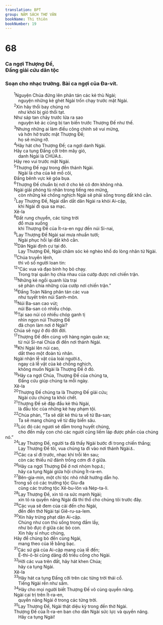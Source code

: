 ```yaml
---
translation: BPT
group: NĂM SÁCH THƠ VĂN
bookName: Thi thiên 
bookNumber: 19
---
```


<div class="title"><h1>68</h1><h3>Ca ngợi Thượng Đế,<br/>Đấng giải cứu dân tộc</h3><h3>Soạn cho nhạc trưởng. Bài ca ngợi của Đa-vít.</h3></div>
<span class="verse thi_68_1">  <sup>1</sup>Nguyện Chúa đứng lên phân tán các kẻ thù Ngài;<br/>   nguyện những kẻ ghét Ngài trốn chạy trước mặt Ngài.<br/></span>
<span class="verse thi_68_2">  <sup>2</sup>Xin hãy thổi bay chúng nó<br/>   như khói bị gió thổi tạt.<br/>  Như sáp tan chảy trước lửa ra sao<br/>   nguyện kẻ ác cũng bị tan biến trước Thượng Đế như thế.<br/></span>
<span class="verse thi_68_3">  <sup>3</sup>Nhưng những ai làm điều công chính sẽ vui mừng,<br/>   và hớn hở trước mặt Thượng Đế;<br/>   họ sẽ mừng rỡ.<br/></span>
<span class="verse thi_68_4">  <sup>4</sup>Hãy hát cho Thượng Đế; ca ngợi danh Ngài.<br/>  Hãy ca tụng Đấng cỡi trên mây gió,<br/>   danh Ngài là CHÚA<a data-toggle="tooltip" data-placement="bottom" title="Nguyên văn, “YAH” nghĩa là Thượng Đế trong tiếng Hê-bơ-rơ, có khi dịch là CHÚA.">⚓</a>.<br/>  Hãy reo vui trước mặt Ngài.<br/></span>
<span class="verse thi_68_5">  <sup>5</sup>Thượng Đế ngự trong đền thánh Ngài.<br/>   Ngài là cha của kẻ mồ côi,<br/>  Đấng bênh vực kẻ góa bụa.<br/></span>
<span class="verse thi_68_6">  <sup>6</sup>Thượng Đế chuẩn bị nơi ở cho kẻ cô đơn không nhà.<br/>  Ngài giải phóng tù nhân trong tiếng reo mừng,<br/>   còn những kẻ chống nghịch Ngài sẽ phải sống trong đất khô cằn.<br/></span>
<span class="verse thi_68_7">  <sup>7</sup>Lạy Thượng Đế, Ngài dẫn dắt dân Ngài ra khỏi Ai-cập,<br/>   khi Ngài đi qua sa mạc. <br/>  Xê-la<br/></span>
<span class="verse thi_68_8">  <sup>8</sup>Đất rung chuyển, các từng trời<br/>   đổ mưa xuống<br/>   khi Thượng Đế của Ít-ra-en ngự đến núi Si-nai,<br/></span>
<span class="verse thi_68_9">  <sup>9</sup>Lạy Thượng Đế Ngài sai mưa nhuần tưới;<br/>   Ngài phục hồi lại đất khô cằn.<br/></span>
<span class="verse thi_68_10">  <sup>10</sup>Dân Ngài định cư tại đó.<br/>   Lạy Thượng Đế, Ngài chăm sóc kẻ nghèo khổ do lòng nhân từ Ngài.<br/></span>
<span class="verse thi_68_11">  <sup>11</sup>Chúa truyền lệnh,<br/>   thì vô số người loan tin:<br/></span>
<span class="verse thi_68_12">  <sup>12</sup>“Các vua và đạo binh họ bỏ chạy.<br/>   Trong trại quân họ chia nhau của cướp được nơi chiến trận.<br/></span>
<span class="verse thi_68_13">  <sup>13</sup>Những kẻ ngồi quanh lửa trại<br/>   sẽ phân chia những của cướp nơi chiến trận.”<br/></span>
<span class="verse thi_68_14">  <sup>14</sup>Đấng Toàn Năng phân tán các vua<br/>   như tuyết trên núi Sanh-môn.<br/></span>
<span class="verse thi_68_15">  <sup>15</sup>Núi Ba-san cao vút;<br/>   núi Ba-san có nhiều chóp.<br/></span>
<span class="verse thi_68_16">  <sup>16</sup>Tại sao núi có nhiều chóp ganh tị<br/>   nhìn ngọn núi Thượng Đế<br/>   đã chọn làm nơi ở Ngài?<br/>  Chúa sẽ ngự ở đó đời đời.<br/></span>
<span class="verse thi_68_17">  <sup>17</sup>Thượng Đế đến cùng với hàng ngàn quân xa;<br/>   từ núi Si-nai Chúa đi đến nơi thánh Ngài.<br/></span>
<span class="verse thi_68_18">  <sup>18</sup>Khi Ngài lên núi cao,<br/>   dắt theo một đoàn tù nhân.<br/>  Ngài nhận lễ vật của loài người<a data-toggle="tooltip" data-placement="bottom" title="Hay “nhận loài người làm lễ vật” hoặc “ban lễ vật cho loài người,” theo bản cổ Xy-ri và A-ram. Xem Êph 4:8.">⚓</a>,<br/>   ngay cả lễ vật của kẻ chống nghịch,<br/>   không muốn Ngài là Thượng Đế ở đó.<br/></span>
<span class="verse thi_68_19">  <sup>19</sup>Hãy ca ngợi Chúa, Thượng Đế của chúng ta,<br/>   Đấng cứu giúp chúng ta mỗi ngày. <br/>  Xê-la<br/></span>
<span class="verse thi_68_20">  <sup>20</sup>Thượng Đế chúng ta là Thượng Đế giải cứu;<br/>   Ngài cứu chúng ta khỏi chết.<br/></span>
<span class="verse thi_68_21">  <sup>21</sup>Thượng Đế sẽ đập đầu kẻ thù Ngài,<br/>   là đầu tóc của những kẻ hay phạm tội.<br/></span>
<span class="verse thi_68_22">  <sup>22</sup>Chúa phán, “Ta sẽ dắt kẻ thù ta về từ Ba-san;<br/>   Ta sẽ mang chúng về từ đáy biển sâu.<br/></span>
<span class="verse thi_68_23">  <sup>23</sup>Lúc đó các ngươi sẽ dẫm trong huyết chúng,<br/>   cho đến mấy con chó các ngươi cũng liếm láp được phần của chúng nó.”<br/></span>
<span class="verse thi_68_24">  <sup>24</sup>Lạy Thượng Đế, người ta đã thấy Ngài bước đi trong chiến thắng;<br/>   Lạy Thượng Đế tôi, vua chúng ta đi vào nơi thánh Ngài<a data-toggle="tooltip" data-placement="bottom" title="Hay “Thượng Đế thánh và vua dẫn chúng ta.”">⚓</a>.<br/></span>
<span class="verse thi_68_25">  <sup>25</sup>Các ca sĩ đi trước, nhạc khí trỗi lên sau;<br/>   còn các thiếu nữ đánh trống cơm đi ở giữa.<br/></span>
<span class="verse thi_68_26">  <sup>26</sup>Hãy ca ngợi Thượng Đế ở nơi nhóm họp<a data-toggle="tooltip" data-placement="bottom" title="Hay “giữa tiếng kèn báo tin nhóm họp!”">⚓</a>;<br/>   hãy ca tụng Ngài giữa hội chúng Ít-ra-en.<br/></span>
<span class="verse thi_68_27">  <sup>27</sup>Bên-gia-min, một chi tộc nhỏ nhất hướng dẫn họ.<br/>  Trong số có các trưởng tộc Giu-đa<br/>   cùng các trưởng tộc Xê-bu-lôn và Nép-ta-li.<br/></span>
<span class="verse thi_68_28">  <sup>28</sup>Lạy Thượng Đế, xin tỏ ra sức mạnh Ngài;<br/>   xin tỏ ra quyền năng Ngài đã thi thố cho chúng tôi trước đây.<br/></span>
<span class="verse thi_68_29">  <sup>29</sup>Các vua sẽ đem của cải đến cho Ngài,<br/>   đến đền thờ Ngài tại Giê-ru-sa-lem.<br/></span>
<span class="verse thi_68_30">  <sup>30</sup>Xin hãy trừng phạt dân Ai-cập.<br/>   Chúng như con thú sống trong đầm lầy,<br/>   như bò đực ở giữa các bò con.<br/>   Xin hãy sỉ nhục chúng,<br/>  Hãy để chúng bò đến cùng Ngài,<br/>   mang theo của lễ bằng bạc.<br/></span>
<span class="verse thi_68_31">  <sup>31</sup>Các sứ giả của Ai-cập mang của lễ đến;<br/>   Ê-thi-ô-bi cũng dâng đồ triều cống cho Ngài.<br/></span>
<span class="verse thi_68_32">  <sup>32</sup>Hỡi các vua trên đất, hãy hát khen Chúa;<br/>   hãy ca tụng Ngài. <br/>  Xê-la<br/></span>
<span class="verse thi_68_33">  <sup>33</sup>Hãy hát ca tụng Đấng cỡi trên các từng trời thái cổ.<br/>   Tiếng Ngài rền như sấm.<br/></span>
<span class="verse thi_68_34">  <sup>34</sup>Hãy cho mọi người biết Thượng Đế vô cùng quyền năng.<br/>  Ngài cai trị trên Ít-ra-en,<br/>   quyền năng Ngài ở trong các từng trời.<br/></span>
<span class="verse thi_68_35">  <sup>35</sup>Lạy Thượng Đế, Ngài thật diệu kỳ trong đền thờ Ngài.<br/>  Thượng Đế của Ít-ra-en ban cho dân Ngài sức lực và quyền năng.<br/>   Hãy ca tụng Ngài!<br/></span>
